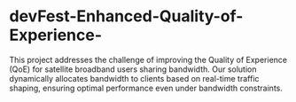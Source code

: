# devFest-Enhanced-Quality-of-Experience-
This project addresses the challenge of improving the Quality of Experience (QoE) for satellite broadband users sharing bandwidth. Our solution dynamically allocates bandwidth to clients based on real-time traffic shaping, ensuring optimal performance even under bandwidth constraints.
